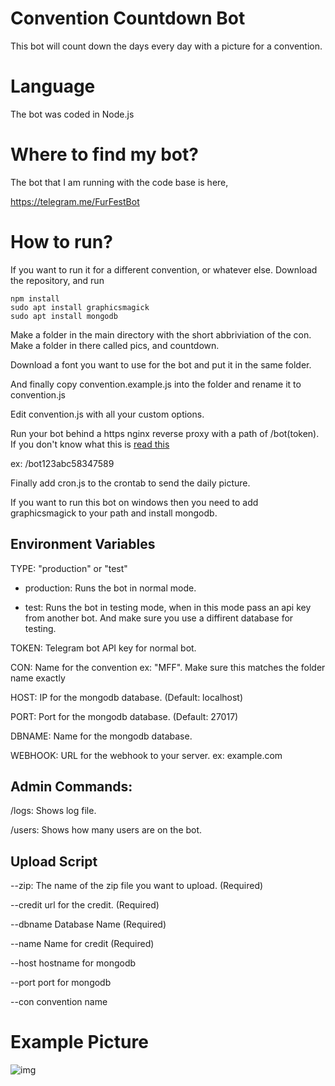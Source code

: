 # Convention Countdown Bot
This bot will count down the days every day with a picture for a convention.

# Language
The bot was coded in Node.js

# Where to find my bot?
The bot that I am running with the code base is here,

https://telegram.me/FurFestBot

# How to run?

If you want to run it for a different convention, or whatever else. Download the repository, and run
```
npm install
sudo apt install graphicsmagick
sudo apt install mongodb
```

Make a folder in the main directory with the short abbriviation of the con. Make a folder in there called pics, and countdown.

Download a font you want to use for the bot and put it in the same folder.

And finally copy convention.example.js into the folder and rename it to convention.js

Edit convention.js with all your custom options.

Run your bot behind a https nginx reverse proxy with a path of /bot(token). If you don't know what this is [read this](https://www.nginx.com/resources/admin-guide/reverse-proxy/)

ex: /bot123abc58347589

Finally add cron.js to the crontab to send the daily picture.

If you want to run this bot on windows then you need to add graphicsmagick to your path and install mongodb.

## Environment Variables

TYPE: "production" or "test"

* production: Runs the bot in normal mode.

* test: Runs the bot in testing mode, when in this mode pass an api key from another bot. And make sure you use a diffirent database for testing.

TOKEN: Telegram bot API key for normal bot.

CON: Name for the convention ex: "MFF". Make sure this matches the folder name exactly

HOST: IP for the mongodb database. (Default: localhost)

PORT: Port for the mongodb database. (Default: 27017)

DBNAME: Name for the mongodb database.

WEBHOOK: URL for the webhook to your server. ex: example.com


## Admin Commands:

/logs: Shows log file.

/users: Shows how many users are on the bot.

## Upload Script

--zip: The name of the zip file you want to upload. (Required)

--credit url for the credit. (Required)

--dbname Database Name (Required)

--name Name for credit (Required)

--host hostname for mongodb

--port port for mongodb

--con convention name


# Example Picture

![img](https://image.ibb.co/gUan7R/photo_2018_01_09_15_58_11.jpg)
